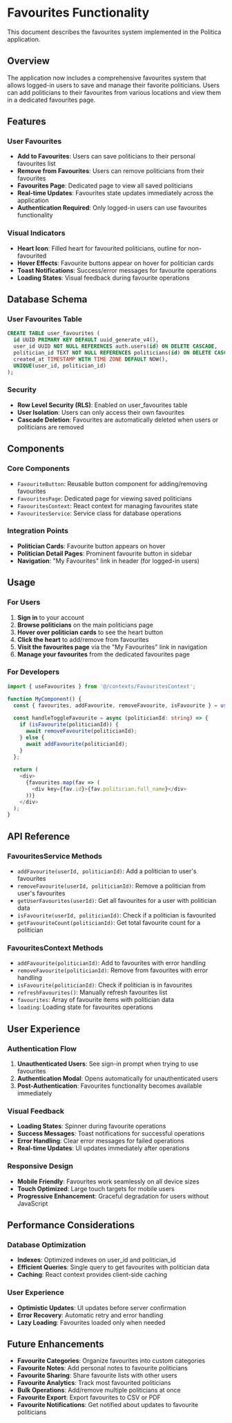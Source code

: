 # Favourites Functionality

This document describes the favourites system implemented in the Politica application.

## Overview

The application now includes a comprehensive favourites system that allows logged-in users to save and manage their favorite politicians. Users can add politicians to their favourites from various locations and view them in a dedicated favourites page.

## Features

### User Favourites
- **Add to Favourites**: Users can save politicians to their personal favourites list
- **Remove from Favourites**: Users can remove politicians from their favourites
- **Favourites Page**: Dedicated page to view all saved politicians
- **Real-time Updates**: Favourites state updates immediately across the application
- **Authentication Required**: Only logged-in users can use favourites functionality

### Visual Indicators
- **Heart Icon**: Filled heart for favourited politicians, outline for non-favourited
- **Hover Effects**: Favourite buttons appear on hover for politician cards
- **Toast Notifications**: Success/error messages for favourite operations
- **Loading States**: Visual feedback during favourite operations

## Database Schema

### User Favourites Table
```sql
CREATE TABLE user_favourites (
  id UUID PRIMARY KEY DEFAULT uuid_generate_v4(),
  user_id UUID NOT NULL REFERENCES auth.users(id) ON DELETE CASCADE,
  politician_id TEXT NOT NULL REFERENCES politicians(id) ON DELETE CASCADE,
  created_at TIMESTAMP WITH TIME ZONE DEFAULT NOW(),
  UNIQUE(user_id, politician_id)
);
```

### Security
- **Row Level Security (RLS)**: Enabled on user_favourites table
- **User Isolation**: Users can only access their own favourites
- **Cascade Deletion**: Favourites are automatically deleted when users or politicians are removed

## Components

### Core Components
- `FavouriteButton`: Reusable button component for adding/removing favourites
- `FavouritesPage`: Dedicated page for viewing saved politicians
- `FavouritesContext`: React context for managing favourites state
- `FavouritesService`: Service class for database operations

### Integration Points
- **Politician Cards**: Favourite button appears on hover
- **Politician Detail Pages**: Prominent favourite button in sidebar
- **Navigation**: "My Favourites" link in header (for logged-in users)

## Usage

### For Users
1. **Sign in** to your account
2. **Browse politicians** on the main politicians page
3. **Hover over politician cards** to see the heart button
4. **Click the heart** to add/remove from favourites
5. **Visit the favourites page** via the "My Favourites" link in navigation
6. **Manage your favourites** from the dedicated favourites page

### For Developers
```typescript
import { useFavourites } from '@/contexts/FavouritesContext';

function MyComponent() {
  const { favourites, addFavourite, removeFavourite, isFavourite } = useFavourites();
  
  const handleToggleFavourite = async (politicianId: string) => {
    if (isFavourite(politicianId)) {
      await removeFavourite(politicianId);
    } else {
      await addFavourite(politicianId);
    }
  };
  
  return (
    <div>
      {favourites.map(fav => (
        <div key={fav.id}>{fav.politician.full_name}</div>
      ))}
    </div>
  );
}
```

## API Reference

### FavouritesService Methods
- `addFavourite(userId, politicianId)`: Add a politician to user's favourites
- `removeFavourite(userId, politicianId)`: Remove a politician from user's favourites
- `getUserFavourites(userId)`: Get all favourites for a user with politician data
- `isFavourite(userId, politicianId)`: Check if a politician is favourited
- `getFavouriteCount(politicianId)`: Get total favourite count for a politician

### FavouritesContext Methods
- `addFavourite(politicianId)`: Add to favourites with error handling
- `removeFavourite(politicianId)`: Remove from favourites with error handling
- `isFavourite(politicianId)`: Check if politician is in favourites
- `refreshFavourites()`: Manually refresh favourites list
- `favourites`: Array of favourite items with politician data
- `loading`: Loading state for favourites operations

## User Experience

### Authentication Flow
1. **Unauthenticated Users**: See sign-in prompt when trying to use favourites
2. **Authentication Modal**: Opens automatically for unauthenticated users
3. **Post-Authentication**: Favourites functionality becomes available immediately

### Visual Feedback
- **Loading States**: Spinner during favourite operations
- **Success Messages**: Toast notifications for successful operations
- **Error Handling**: Clear error messages for failed operations
- **Real-time Updates**: UI updates immediately after operations

### Responsive Design
- **Mobile Friendly**: Favourites work seamlessly on all device sizes
- **Touch Optimized**: Large touch targets for mobile users
- **Progressive Enhancement**: Graceful degradation for users without JavaScript

## Performance Considerations

### Database Optimization
- **Indexes**: Optimized indexes on user_id and politician_id
- **Efficient Queries**: Single query to get favourites with politician data
- **Caching**: React context provides client-side caching

### User Experience
- **Optimistic Updates**: UI updates before server confirmation
- **Error Recovery**: Automatic retry and error handling
- **Lazy Loading**: Favourites loaded only when needed

## Future Enhancements

- **Favourite Categories**: Organize favourites into custom categories
- **Favourite Notes**: Add personal notes to favourite politicians
- **Favourite Sharing**: Share favourite lists with other users
- **Favourite Analytics**: Track most favourited politicians
- **Bulk Operations**: Add/remove multiple politicians at once
- **Favourite Export**: Export favourites to CSV or PDF
- **Favourite Notifications**: Get notified about updates to favourite politicians
